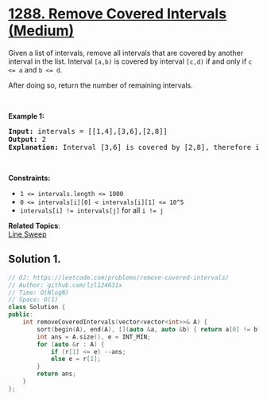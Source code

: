 # [1288. Remove Covered Intervals (Medium)](https://leetcode.com/problems/remove-covered-intervals/)

<p>Given a list of intervals, remove all intervals that are covered by another interval in the list.&nbsp;Interval <code>[a,b)</code> is covered by&nbsp;interval <code>[c,d)</code> if and only if <code>c &lt;= a</code> and <code>b &lt;= d</code>.</p>

<p>After doing so, return the number of remaining intervals.</p>

<p>&nbsp;</p>
<p><strong>Example 1:</strong></p>

<pre><strong>Input:</strong> intervals = [[1,4],[3,6],[2,8]]
<strong>Output:</strong> 2
<b>Explanation: </b>Interval [3,6] is covered by [2,8], therefore it is removed.
</pre>

<p>&nbsp;</p>
<p><strong>Constraints:</strong></p>

<ul>
	<li><code>1 &lt;= intervals.length &lt;= 1000</code></li>
	<li><code>0 &lt;= intervals[i][0] &lt;&nbsp;intervals[i][1] &lt;= 10^5</code></li>
	<li><code>intervals[i] != intervals[j]</code>&nbsp;for all&nbsp;<code>i != j</code></li>
</ul>


**Related Topics**:  
[Line Sweep](https://leetcode.com/tag/line-sweep/)

## Solution 1.

```cpp
// OJ: https://leetcode.com/problems/remove-covered-intervals/
// Author: github.com/lzl124631x
// Time: O(NlogN)
// Space: O(1)
class Solution {
public:
    int removeCoveredIntervals(vector<vector<int>>& A) {
        sort(begin(A), end(A), [](auto &a, auto &b) { return a[0] != b[0] ? a[0] < b[0] : a[1] > b[1]; });
        int ans = A.size(), e = INT_MIN;
        for (auto &r : A) {
            if (r[1] <= e) --ans;
            else e = r[1];
        }
        return ans;
    }
};
```